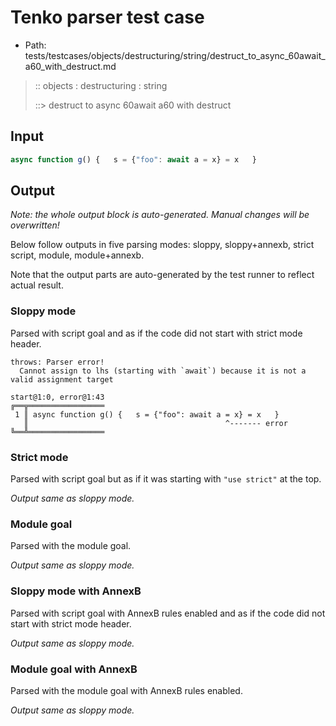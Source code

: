 # Tenko parser test case

- Path: tests/testcases/objects/destructuring/string/destruct_to_async_60await_a60_with_destruct.md

> :: objects : destructuring : string
>
> ::> destruct to async 60await a60 with destruct

## Input


`````js
async function g() {   s = {"foo": await a = x} = x   }
`````

## Output

_Note: the whole output block is auto-generated. Manual changes will be overwritten!_

Below follow outputs in five parsing modes: sloppy, sloppy+annexb, strict script, module, module+annexb.

Note that the output parts are auto-generated by the test runner to reflect actual result.

### Sloppy mode

Parsed with script goal and as if the code did not start with strict mode header.

`````
throws: Parser error!
  Cannot assign to lhs (starting with `await`) because it is not a valid assignment target

start@1:0, error@1:43
╔══╦═════════════════
 1 ║ async function g() {   s = {"foo": await a = x} = x   }
   ║                                            ^------- error
╚══╩═════════════════

`````

### Strict mode

Parsed with script goal but as if it was starting with `"use strict"` at the top.

_Output same as sloppy mode._

### Module goal

Parsed with the module goal.

_Output same as sloppy mode._

### Sloppy mode with AnnexB

Parsed with script goal with AnnexB rules enabled and as if the code did not start with strict mode header.

_Output same as sloppy mode._

### Module goal with AnnexB

Parsed with the module goal with AnnexB rules enabled.

_Output same as sloppy mode._
